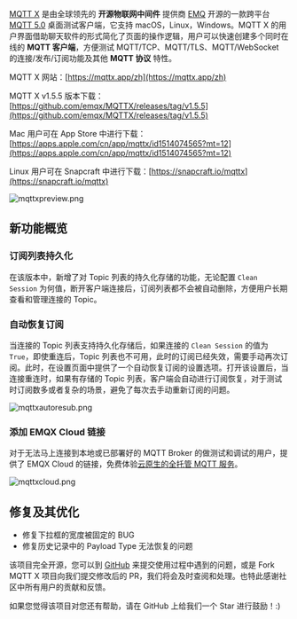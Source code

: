 [MQTT X](https://mqttx.app/zh) 是由全球领先的 **开源物联网中间件** 提供商 [EMQ](https://www.emqx.com/zh) 开源的一款跨平台 [MQTT 5.0](https://www.emqx.com/zh/mqtt/mqtt5) 桌面测试客户端，它支持 macOS，Linux，Windows。MQTT X 的用户界面借助聊天软件的形式简化了页面的操作逻辑，用户可以快速创建多个同时在线的 **MQTT 客户端**，方便测试 MQTT/TCP、MQTT/TLS、MQTT/WebSocket  的连接/发布/订阅功能及其他 **MQTT 协议** 特性。

MQTT X 网站：[https://mqttx.app/zh](https://mqttx.app/zh)

MQTT X v1.5.5 版本下载：[https://github.com/emqx/MQTTX/releases/tag/v1.5.5](https://github.com/emqx/MQTTX/releases/tag/v1.5.5)

Mac 用户可在 App Store 中进行下载：[https://apps.apple.com/cn/app/mqttx/id1514074565?mt=12](https://apps.apple.com/cn/app/mqttx/id1514074565?mt=12)

Linux 用户可在 Snapcraft 中进行下载：[https://snapcraft.io/mqttx](https://snapcraft.io/mqttx)

![mqttxpreview.png](https://static.emqx.net/images/aa86f5835a6f7a5ce59aecf39990e493.png)

## 新功能概览

### 订阅列表持久化

在该版本中，新增了对 Topic 列表的持久化存储的功能，无论配置 `Clean Session` 为何值，断开客户端连接后，订阅列表都不会被自动删除，方便用户长期查看和管理连接的 Topic。

### 自动恢复订阅

当连接的 Topic 列表支持持久化存储后，如果连接的 `Clean Session` 的值为 `True`，即使重连后，Topic 列表也不可用，此时的订阅已经失效，需要手动再次订阅。此时，在设置页面中提供了一个自动恢复订阅的设置选项。打开该设置后，当连接重连时，如果有存储的 Topic 列表，客户端会自动进行订阅恢复，对于测试时订阅数多或者复杂的场景，避免了每次去手动重新订阅的问题。

![mqttxautoresub.png](https://static.emqx.net/images/dc808e9c451f84885520105cbeb58d6a.png)

### 添加 EMQX Cloud 链接

对于无法马上连接到本地或已部署好的 MQTT Broker 的做测试和调试的用户，提供了 EMQX Cloud 的链接，免费体验[云原生的全托管 MQTT 服务](https://www.emqx.com/zh/cloud)。

![mqttxcloud.png](https://static.emqx.net/images/a2fab283b655c58a9600f82f4c6d03ba.png)

## 修复及其优化

- 修复下拉框的宽度被固定的 BUG
- 修复历史记录中的 Payload Type 无法恢复的问题

该项目完全开源，您可以到 [GitHub](https://github.com/emqx/MQTTX/issues?q=is%3Aissue+is%3Aopen+sort%3Aupdated-desc) 来提交使用过程中遇到的问题，或是 Fork MQTT X 项目向我们提交修改后的 PR，我们将会及时查阅和处理。也特此感谢社区中所有用户的贡献和反馈。

如果您觉得该项目对您还有帮助，请在 GitHub 上给我们一个 Star 进行鼓励！:)
